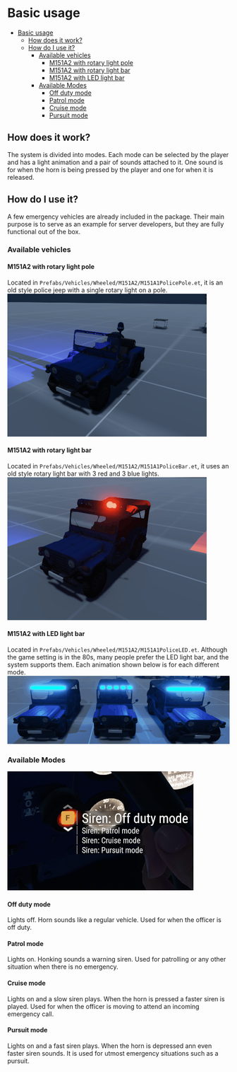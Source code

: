 # Basic usage

- [Basic usage](#basic-usage)
  - [How does it work?](#how-does-it-work)
  - [How do I use it?](#how-do-i-use-it)
    - [Available vehicles](#available-vehicles)
      - [M151A2 with rotary light pole](#m151a2-with-rotary-light-pole)
      - [M151A2 with rotary light bar](#m151a2-with-rotary-light-bar)
      - [M151A2 with LED light bar](#m151a2-with-led-light-bar)
    - [Available Modes](#available-modes)
      - [Off duty mode](#off-duty-mode)
      - [Patrol mode](#patrol-mode)
      - [Cruise mode](#cruise-mode)
      - [Pursuit mode](#pursuit-mode)

## How does it work?

The system is divided into modes. Each mode can be selected by the player and has a light animation and a pair of sounds attached to it. One sound is for when the horn is being pressed by the player and one for when it is released.

## How do I use it?

A few emergency vehicles are already included in the package. Their main purpose is to serve as an example for server developers, but they are fully functional out of the box.

### Available vehicles

#### M151A2 with rotary light pole

Located in ```Prefabs/Vehicles/Wheeled/M151A2/M151A1PolicePole.et```, it is an old style police jeep with a single rotary light on a pole.
![Rotary pole jeep](img/RotaryPole.gif)

#### M151A2 with rotary light bar

Located in ```Prefabs/Vehicles/Wheeled/M151A2/M151A1PoliceBar.et```, it uses an old style rotary light bar with 3 red and 3 blue lights.
![Rotary bar jeep](img/RotaryBar.gif)

#### M151A2 with LED light bar
Located in ```Prefabs/Vehicles/Wheeled/M151A2/M151A1PoliceLED.et```. Although the game setting is in the 80s, many people prefer the LED light bar, and the system supports them. Each animation shown below is for each different mode.
![LED bar jeep](img/LEDBar.gif)

### Available Modes

![Available modes](img/Modes.png)

#### Off duty mode

Lights off. Horn sounds like a regular vehicle. Used for when the officer is off duty.

#### Patrol mode

Lights on. Honking sounds a warning siren. Used for patrolling or any other situation when there is no emergency.

#### Cruise mode

Lights on and a slow siren plays. When the horn is pressed a faster siren is played. Used for when the officer is moving to attend an incoming emergency call.

#### Pursuit mode

Lights on and a fast siren plays. When the horn is depressed ann even faster siren sounds. It is used for utmost emergency situations such as a pursuit.